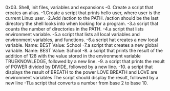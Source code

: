 0x03. Shell, init files, variables and expansions
-0. Create a script that creates an alias.
-1.Create a script that prints hello user, where user is the current Linux user.
-2.Add /action to the PATH. /action should be the last directory the shell looks into when looking for a program.
-3.a script that counts the number of directories in the PATH.
-4.a script that lists environment variable.
-5.a script that lists all local variables and environment variables, and functions.
-6.a script hat creates a new local variable.
Name: BEST
Value: School
-7.a script that creates a new global variable.
Name: BEST
Value: School
-8. a script that prints the result of the addition of 128 with the value stored in the environment variable TRUEKNOWLEDGE, followed by a new line.
-9. a script that prints the result of POWER divided by DIVIDE, followed by a new line.
-10. a script that displays the result of BREATH to the power LOVE
BREATH and LOVE are environment variables
The script should display the result, followed by a new line
-11.a script that converts a number from base 2 to base 10.
